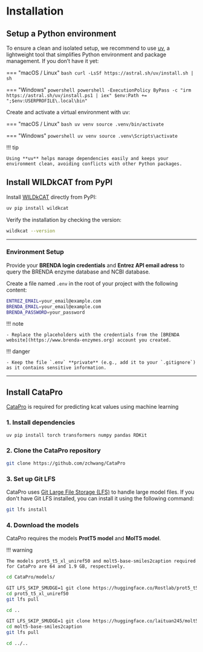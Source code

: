 # Installation

## Setup a Python environment 

To ensure a clean and isolated setup, we recommend to use [uv](https://docs.astral.sh/uv/), a lightweight tool that simplifies Python environment and package management. If you don’t have it yet:

=== "macOS / Linux"
    ```bash
    curl -LsSf https://astral.sh/uv/install.sh | sh
    ```

=== "Windows"
    ```powershell
    powershell -ExecutionPolicy ByPass -c "irm https://astral.sh/uv/install.ps1 | iex"
    $env:Path += ";$env:USERPROFILE\.local\bin"
    ```

Create and activate a virtual environment with uv:

=== "macOS / Linux"
    ```bash
    uv venv
    source .venv/bin/activate
    ```

=== "Windows"
    ```powershell
    uv venv
    source .venv\Scripts\activate
    ```

!!! tip 

    Using **uv** helps manage dependencies easily and keeps your environment clean, avoiding conflicts with other Python packages.

## Install WILDkCAT from PyPI 

Install [WILDkCAT](https://pypi.org/project/wildkcat/) directly from PyPI:

```bash
uv pip install wildkcat 
```

Verify the installation by checking the version:

```bash 
wildkcat --version
```

---

### Environment Setup

Provide your **BRENDA login credentials** and **Entrez API email adress** to query the BRENDA enzyme database and NCBI database.

Create a file named `.env` in the root of your project with the following content:

```bash
ENTREZ_EMAIL=your_email@example.com
BRENDA_EMAIL=your_email@example.com
BRENDA_PASSWORD=your_password
```

!!! note

    - Replace the placeholders with the credentials from the [BRENDA website](https://www.brenda-enzymes.org) account you created.

!!! danger 

    - Keep the file `.env` **private** (e.g., add it to your `.gitignore`) as it contains sensitive information.

--- 

## Install CataPro

[CataPro](https://github.com/zchwang/CataPro?tab=readme-ov-file#create-the-catapro-environment) is required for predicting kcat values using machine learning

### 1. Install dependencies

```bash
uv pip install torch transformers numpy pandas RDKit
```

### 2. Clone the CataPro repository

```bash
git clone https://github.com/zchwang/CataPro
```

### 3. Set up Git LFS 

CataPro uses [Git Large File Storage (LFS)](https://git-lfs.github.com/) to handle large model files. 
If you don't have Git LFS installed, you can install it using the following command:

```bash
git lfs install
```

### 4. Download the models

CataPro requires the models **ProtT5 model** and **MolT5 model**.

!!! warning 

    The models prot5_t5_xl_uniref50 and molt5-base-smiles2caption required for CataPro are 64 and 1.9 GB, respectively. 

```bash
cd CataPro/models/

GIT LFS_SKIP_SMUDGE=1 git clone https://huggingface.co/Rostlab/prot5_t5_xl_uniref50
cd prot5_t5_xl_uniref50
git lfs pull

cd ..

GIT LFS_SKIP_SMUDGE=1 git clone https://huggingface.co/laituan245/molt5-base-smiles2caption
cd molt5-base-smiles2caption
git lfs pull

cd ../..
```

